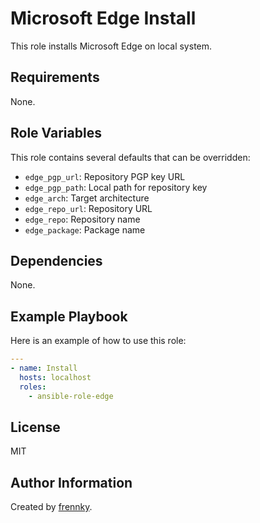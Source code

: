 Microsoft Edge Install
======================

This role installs Microsoft Edge on local system.

Requirements
------------

None.

Role Variables
--------------

This role contains several defaults that can be overridden:

- `edge_pgp_url`: Repository PGP key URL
- `edge_pgp_path`: Local path for repository key
- `edge_arch`: Target architecture
- `edge_repo_url`: Repository URL
- `edge_repo`: Repository name
- `edge_package`: Package name

Dependencies
------------

None.

Example Playbook
----------------

Here is an example of how to use this role:

```yaml
---
- name: Install
  hosts: localhost
  roles:
    - ansible-role-edge
```

License
-------

MIT

Author Information
------------------

Created by [frennky](https://github.com/frennky).
